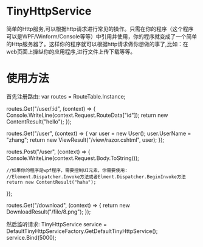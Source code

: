 TinyHttpService
===============

  简单的Http服务,可以根据http请求进行常见的操作。只需在你的程序（这个程序可以是WPF/Winform/Console等等）中引用并使用，你的程序就变成了一个简单的Http服务器了。这样你的程序就可以根据http请求做你想做的事了,比如：在web页面上操纵你的应用程序,进行文件上传下载等等。

使用方法
========

首先注册路由:
var routes = RouteTable.Instance;

routes.Get("/user/:id", (context) =>
{
    Console.WriteLine(context.Request.RouteData["id"]);
    return new ContentResult("hello");
});

routes.Get("/user", (context) =>
{
    var user = new User();
    user.UserName = "zhang";
    return new ViewResult<User>("/view/razor.cshtml", user);
});

routes.Post("/user", (context) =>
{
    Console.WriteLine(context.Request.Body.ToString());
  
    //如果你的程序是wpf程序，需要控制UI元素，你需要使用:
    //Element.Dispatcher.Invoke方法或者Elment.Dispatcher.BeginInvoke方法
    return new ContentResult("haha");
});

routes.Get("/download", (context) =>
{
    return new DownloadResult("/file/8.png");
});

然后监听请求:
TinyHttpService service = DefaultTinyHttpServiceFactory.GetDefaultTinyHttpService();
service.Bind(5000);

